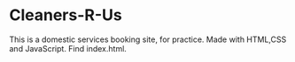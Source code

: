# Cleaners-R-Us
This is a domestic services booking site, for practice. Made with HTML,CSS and JavaScript. Find index.html.
